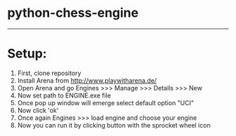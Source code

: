 # python-chess-engine
----------------------
# Setup:
1. First, clone repository
2. Install Arena from http://www.playwitharena.de/ 
3. Open Arena and go Engines >>> Manage >>> Details >>> New 
4. Now set path to ENGINE.exe file
5. Once pop up window will emerge select default option "UCI" 
6. Now click 'ok'
7. Once again Engines >>> load engine and choose your engine 
8. Now you can run it by clicking button with the sprocket wheel icon 
